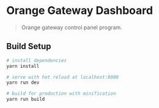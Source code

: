 # Orange Gateway Dashboard

> Orange gateway control panel program.

## Build Setup

``` bash
# install dependencies
yarn install

# serve with hot reload at localhost:8080
yarn run dev

# build for production with minification
yarn run build
```
